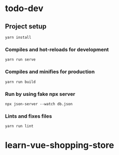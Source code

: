 # todo-dev

## Project setup
```
yarn install
```

### Compiles and hot-reloads for development
```
yarn run serve
```

### Compiles and minifies for production
```
yarn run build
```

### Run by using fake npx server
```
npx json-server --watch db.json
```

### Lints and fixes files
```
yarn run lint
```
# learn-vue-shopping-store
